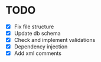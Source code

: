 # TODO

- [x] Fix file structure
- [x] Update db schema
- [x] Check and implement validations
- [x] Dependency injection
- [x] Add xml comments